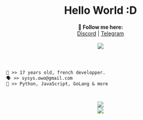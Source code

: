 <h1 align="center">Hello World :D</h1>

<p align="center">
  <b>🖤 Follow me here:</b><br>
  <a href="https://discord.gg/ZZDHa52cVJ">Discord</a> |
  <a href="https://t.me/askineiko">Telegram</a>
  <br><br>
  <img src="https://giffiles.alphacoders.com/183/183296.gif">
  <br><br>
</p>

#
```diff
👤 >> 17 years old, french developper.
🗣️ >> sysys.owo@gmail.com
🐺 >> Python, JavaScript, GoLang & more
```
#

<div align="center">
    <div>
        <img src="https://github-readme-stats.vercel.app/api?username=Askin242&theme=default&show_icons=true&hide_border=false&count_private=true">
    </div>
    <div>
        <img src="https://github-readme-streak-stats.herokuapp.com/?user=Askin242&theme=default&hide_border=true">
    </div>
</div>
